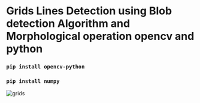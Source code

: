 # Grids Lines Detection using Blob detection Algorithm and Morphological operation opencv and python
### `pip install opencv-python`
### `pip install numpy`


![grids](https://user-images.githubusercontent.com/98689629/193829060-89735d2c-14e4-4f01-b869-845e1dda275e.JPG)
